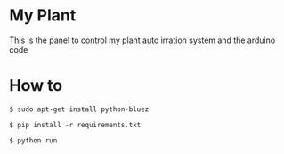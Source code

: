 # My Plant

This is the panel to control my plant auto irration system and the arduino code

# How to

    $ sudo apt-get install python-bluez

    $ pip install -r requirements.txt

    $ python run

